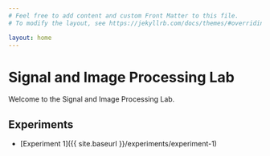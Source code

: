 ```yaml
---
# Feel free to add content and custom Front Matter to this file.
# To modify the layout, see https://jekyllrb.com/docs/themes/#overriding-theme-defaults

layout: home
---
```

# Signal and Image Processing Lab

Welcome to the Signal and Image Processing Lab.

## Experiments

- [Experiment 1]({{ site.baseurl }}/experiments/experiment-1)
